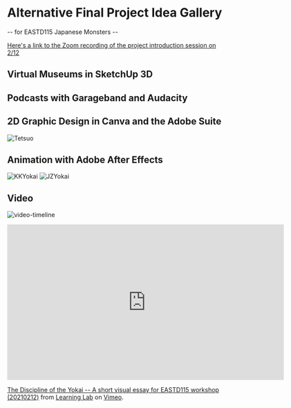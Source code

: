 # Alternative Final Project Idea Gallery
-- for EASTD115 Japanese Monsters --

[Here's a link to the Zoom recording of the project introduction session on 2/12](https://harvard.zoom.us/rec/play/zESeMP7Ylj8Ce5Qxc5gxKVqh5-4p4hpLdRG2fwUNNNEptT_BpKFVCuVNhTvVYaL1l7glDlL4pTSLkg16.Lx-W-FKLySgKhvLo)

## Virtual Museums in SketchUp 3D

## Podcasts with Garageband and Audacity

## 2D Graphic Design in Canva and the Adobe Suite
![Tetsuo](https://files.slack.com/files-pri/T0HTW3H0V-F01MFG07DN2/tetsuo.gif?pub_secret=5d19e78977)

## Animation with Adobe After Effects
![KKYokai](https://files.slack.com/files-pri/T0HTW3H0V-F01NN0VJRG8/kkyokai.gif?pub_secret=c38a208b15)
![JZYokai](https://files.slack.com/files-pri/T0HTW3H0V-F01MV2Y49FX/jzyokai_rigging.gif?pub_secret=caced5c670)

## Video
![video-timeline](https://files.slack.com/files-pri/T0HTW3H0V-F01NPJUN69E/screen_shot_2021-02-12_at_2.54.11_pm.png?pub_secret=afc333f354)
<iframe src="https://player.vimeo.com/video/511751894?title=0&byline=0&portrait=0" width="640" height="360" frameborder="0" allow="autoplay; fullscreen; picture-in-picture" allowfullscreen></iframe>
<p><a href="https://vimeo.com/511751894">The Discipline of the Yokai -- A short visual essay for EASTD115 workshop (20210212)</a> from <a href="https://vimeo.com/derekbokcenter">Learning Lab</a> on <a href="https://vimeo.com">Vimeo</a>.</p>
